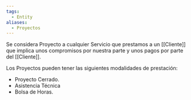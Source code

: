 ```yaml
---
tags:
  - Entity
aliases:
  - Proyectos
---
```

Se considera Proyecto a cualquier Servicio que prestamos a un [[Cliente]] que implica unos compromisos por nuestra parte y unos pagos por parte del [[Cliente]]. 

Los Proyectos pueden tener las siguientes modalidades de prestación:
- Proyecto Cerrado. 
- Asistencia Técnica
- Bolsa de Horas. 


